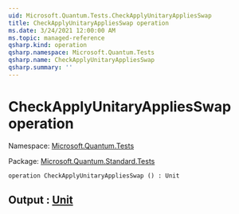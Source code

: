 ```yaml
---
uid: Microsoft.Quantum.Tests.CheckApplyUnitaryAppliesSwap
title: CheckApplyUnitaryAppliesSwap operation
ms.date: 3/24/2021 12:00:00 AM
ms.topic: managed-reference
qsharp.kind: operation
qsharp.namespace: Microsoft.Quantum.Tests
qsharp.name: CheckApplyUnitaryAppliesSwap
qsharp.summary: ''
---
```


# CheckApplyUnitaryAppliesSwap operation

Namespace: [Microsoft.Quantum.Tests](xref:Microsoft.Quantum.Tests)

Package: [Microsoft.Quantum.Standard.Tests](https://nuget.org/packages/Microsoft.Quantum.Standard.Tests)




```qsharp
operation CheckApplyUnitaryAppliesSwap () : Unit
```


## Output : [Unit](xref:microsoft.quantum.lang-ref.unit)

